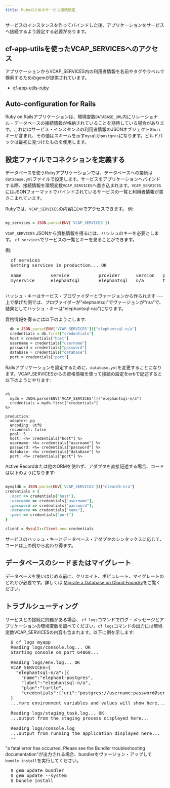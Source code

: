 ```yaml
---
title: Rubyのためのサービス接続設定
---
```


サービスのインスタンスを作ってバインドした後、アプリケーションをサービスへ接続するよう設定する必要があります。

## <a id='cf-app-utils'></a>cf-app-utilsを使ったVCAP_SERVICESへのアクセス ##

アプリケーションからVCAP_SERVICES内の利用者情報を名前やタグやラベルで検索するためのgemが提供されています。

* [cf-app-utils-ruby](https://github.com/cloudfoundry/cf-app-utils-ruby)

## <a id='auto-config'></a>Auto-configuration for Rails ##

Ruby on Railsアプリケーションは、環境変数`DATABASE_URL`内にリレーショナル・データベースの接続情報が格納されていることを期待している場合があります。これにはサービス・インスタンスの利用者情報のJSONオブジェクトの`uri`キーが含まれ、その値はスキームを示す`mysql`か`postgres`になります。ビルドパックは最初に見つけたものを使用します。

## <a id='config-file'></a>設定ファイルでコネクションを定義する ##

データベースを使うRubyアプリケーションでは、データベースへの接続は`database.yml`ファイルで設定します。サービスをアプリケーションへバインドする際、接続情報を環境変数`VCAP_SERVICES`へ書き込まれます。`VCAP_SERVICES`にはJSONフォーマットでバインドされているサービスの一覧と利用者情報が書きこまれています。

Rubyでは、`VCAP_SERVICES`の内容に`ENV`でアクセスできます。 例:

~~~ruby

my_services = JSON.parse(ENV['VCAP_SERVICES'])

~~~

`VCAP_SERVICES` JSONから資格情報を得るには、ハッシュのキーを必要とします。
`cf services`でサービスの一覧とキーを見ることができます。

例:

<pre class="terminal">
  cf services
  Getting services in production... OK

  name           service           provider      version   plan     bound apps
  myservice      elephantsql       elephantsql   n/a       turtle   myapp

</pre>

ハッシュ・キーはサービス・プロヴァイダーとヴァージョンから作られます --- 上で挙げた例では、プロヴァイダーが"elephantsql"でヴァージョンが"n/a"で、結果としてハッシュ・キーは"elephantsql-n/a"になります。

資格情報を得るには以下のようにします:

~~~ruby
  db = JSON.parse(ENV['VCAP_SERVICES'])["elephantsql-n/a"]
  credentials = db.first["credentials"]
  host = credentials["host"]
  username = credentials["username"]
  password = credentials["password"]
  database = credentials["database"]
  port = credentials["port"]
~~~

Railsアプリケーションを設定するために、`database.yml`を変更することになります。VCAP_SERVICESからの資格情報を使って接続の設定をerbで記述すると以下のようにやります:

~~~

<%
  mydb = JSON.parse(ENV['VCAP_SERVICES'])["elephantsql-n/a"]
  credentials = mydb.first["credentials"]
%>

production:
  adapter: pg
  encoding: utf8
  reconnect: false
  pool: 5
  host: <%= credentials["host"] %>
  username: <%= credentials["username"] %>
  password: <%= credentials["password"] %>
  database: <%= credentials["database"] %>
  port: <%= credentials["port"] %>

~~~

Active Recordまたは他のORMを使わず、アダプタを直接記述する場合、コードは以下のようになります:

~~~ruby

mysqldb = JSON.parse(ENV['VCAP_SERVICES'])["cleardb-n/a"]
credentials = {
  :host => credentials["host"],
  :username => credentials["username"],
  :password => credentials["password"],
  :database => credentials["name"],
  :port => credentials["port"]
}

client = Mysql2::Client.new credentials

~~~

サービスのハッシュ・キーとデータベース・アダプタのシンタックスに応じて、コードは上の例から変わり得ます。


## <a id='migrate'></a>データベースのシードまたはマイグレート ##

データベースを使いはじめる前に、クリエイト、ポピュレート、マイグレートのどれかが必要です。詳しくは [Migrate a Database on Cloud Foundry](/docs/using/deploying-apps/migrate-db.html)をご覧ください。

## <a id='troubleshooting'></a>トラブルシューティング ##

サービスとの接続に問題がある場合、 `cf logs`コマンドでログ・メッセージとアプリケーションの環境変数を調べてください。`cf logs`コマンドの出力には環境変数VCAP_SERVICESの内容も含まれます。以下に例を示します:

<pre class="terminal">
  $ cf logs myapp
  Reading logs/console.log... OK
  Starting console on port 64868...

  Reading logs/env.log... OK
  VCAP_SERVICES={
    "elephantsql-n/a":[{
      "name":"elephant-postgres",
      "label":"elephantsql-n/a",
      "plan":"turtle",
      "credentials":{"uri":"postgres://username:password@server.example.com:5432/uniqid"}}]
  }
  ...more environment variables and values will show here...

  Reading logs/staging_task.log... OK
  ...output from the staging process displayed here...

  Reading logs/console.log
  ...output from running the application displayed here...
  --
</pre>

"a fatal error has occurred. Please see the Bundler troubleshooting
documentation"が出力される場合、bundlerをヴァージョン・アップして`bundle install`を実行してください。

<pre class="terminal">
  $ gem update bundler
  $ gem update --system
  $ bundle install
</pre>


